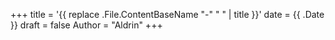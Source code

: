 +++
title = '{{ replace .File.ContentBaseName "-" " " | title }}'
date = {{ .Date }}
draft = false
Author = "Aldrin"
+++
